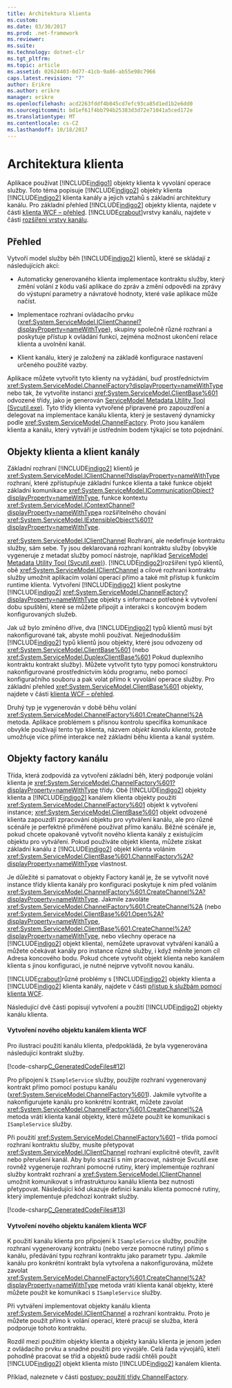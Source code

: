 ```yaml
---
title: Architektura klienta
ms.custom: 
ms.date: 03/30/2017
ms.prod: .net-framework
ms.reviewer: 
ms.suite: 
ms.technology: dotnet-clr
ms.tgt_pltfrm: 
ms.topic: article
ms.assetid: 02624403-0d77-41cb-9a86-ab55e98c7966
caps.latest.revision: "7"
author: Erikre
ms.author: erikre
manager: erikre
ms.openlocfilehash: acd2263fddf4b045cd7efc93ca85d1ed1b2e6dd0
ms.sourcegitcommit: bd1ef61f4bb794b25383d3d72e71041a5ced172e
ms.translationtype: MT
ms.contentlocale: cs-CZ
ms.lasthandoff: 10/18/2017
---
```

# <a name="client-architecture"></a>Architektura klienta
Aplikace používat [!INCLUDE[indigo1](../../../../includes/indigo1-md.md)] objekty klienta k vyvolání operace služby. Toto téma popisuje [!INCLUDE[indigo2](../../../../includes/indigo2-md.md)] objekty klienta [!INCLUDE[indigo2](../../../../includes/indigo2-md.md)] klienta kanály a jejich vztahů s základní architektury kanálu. Pro základní přehled [!INCLUDE[indigo2](../../../../includes/indigo2-md.md)] objekty klienta, najdete v části [klienta WCF – přehled](../../../../docs/framework/wcf/wcf-client-overview.md). [!INCLUDE[crabout](../../../../includes/crabout-md.md)]vrstvy kanálu, najdete v části [rozšíření vrstvy kanálu](../../../../docs/framework/wcf/extending/extending-the-channel-layer.md).  
  
## <a name="overview"></a>Přehled  
 Vytvoří model služby běh [!INCLUDE[indigo2](../../../../includes/indigo2-md.md)] klientů, které se skládají z následujících akcí:  
  
-   Automaticky generovaného klienta implementace kontraktu služby, který změní volání z kódu vaší aplikace do zpráv a změní odpovědi na zprávy do výstupní parametry a návratové hodnoty, které vaše aplikace může načíst.  
  
-   Implementace rozhraní ovládacího prvku (<xref:System.ServiceModel.IClientChannel?displayProperty=nameWithType>), skupiny společně různé rozhraní a poskytuje přístup k ovládání funkcí, zejména možnost ukončení relace klienta a uvolnění kanál.  
  
-   Klient kanálu, který je založený na základě konfigurace nastavení určeného použité vazby.  
  
 Aplikace můžete vytvořit tyto klienty na vyžádání, buď prostřednictvím <xref:System.ServiceModel.ChannelFactory?displayProperty=nameWithType> nebo tak, že vytvoříte instanci <xref:System.ServiceModel.ClientBase%601> odvozené třídy, jako je generován [ServiceModel Metadata Utility Tool (Svcutil.exe)](../../../../docs/framework/wcf/servicemodel-metadata-utility-tool-svcutil-exe.md). Tyto třídy klienta vytvořené připravené pro zapouzdření a delegovat na implementace kanálu klienta, který je sestavený dynamicky podle <xref:System.ServiceModel.ChannelFactory>. Proto jsou kanálem klienta a kanálu, který vytváří je ústředním bodem týkající se toto pojednání.  
  
## <a name="client-objects-and-client-channels"></a>Objekty klienta a klient kanály  
 Základní rozhraní [!INCLUDE[indigo2](../../../../includes/indigo2-md.md)] klientů je <xref:System.ServiceModel.IClientChannel?displayProperty=nameWithType> rozhraní, které zpřístupňuje základní funkce klienta a také funkce objekt základní komunikace <xref:System.ServiceModel.ICommunicationObject?displayProperty=nameWithType>, funkce kontextu <xref:System.ServiceModel.IContextChannel?displayProperty=nameWithType>a rozšiřitelného chování <xref:System.ServiceModel.IExtensibleObject%601?displayProperty=nameWithType>.  
  
 <xref:System.ServiceModel.IClientChannel> Rozhraní, ale nedefinuje kontraktu služby, sám sebe. Ty jsou deklarovaná rozhraní kontraktu služby (obvykle vygeneruje z metadat služby pomocí nástroje, například [ServiceModel Metadata Utility Tool (Svcutil.exe)](../../../../docs/framework/wcf/servicemodel-metadata-utility-tool-svcutil-exe.md)). [!INCLUDE[indigo2](../../../../includes/indigo2-md.md)]rozšíření typů klientů, obě <xref:System.ServiceModel.IClientChannel> a cílové rozhraní kontraktu služby umožnit aplikacím volání operací přímo a také mít přístup k funkcím runtime klienta. Vytvoření [!INCLUDE[indigo2](../../../../includes/indigo2-md.md)] klient poskytne [!INCLUDE[indigo2](../../../../includes/indigo2-md.md)] <xref:System.ServiceModel.ChannelFactory?displayProperty=nameWithType> objekty s informace potřebné k vytvoření dobu spuštění, které se můžete připojit a interakci s koncovým bodem konfigurovaných služeb.  
  
 Jak už bylo zmíněno dříve, dva [!INCLUDE[indigo2](../../../../includes/indigo2-md.md)] typů klientů musí být nakonfigurované tak, abyste mohli používat. Nejjednodušším [!INCLUDE[indigo2](../../../../includes/indigo2-md.md)] typů klientů jsou objekty, které jsou odvozeny od <xref:System.ServiceModel.ClientBase%601> (nebo <xref:System.ServiceModel.DuplexClientBase%601> Pokud duplexního kontraktu kontrakt služby). Můžete vytvořit tyto typy pomocí konstruktoru nakonfigurované prostřednictvím kódu programu, nebo pomocí konfiguračního souboru a pak volat přímo k vyvolání operace služby. Pro základní přehled <xref:System.ServiceModel.ClientBase%601> objekty, najdete v části [klienta WCF – přehled](../../../../docs/framework/wcf/wcf-client-overview.md).  
  
 Druhý typ je vygenerován v době běhu volání <xref:System.ServiceModel.ChannelFactory%601.CreateChannel%2A> metoda. Aplikace problémem s přísnou kontrolu specifika komunikace obvykle používají tento typ klienta, názvem *objekt kanálu klienta*, protože umožňuje více přímé interakce než základní běhu klienta a kanál systém.  
  
## <a name="channel-factories"></a>Objekty factory kanálu  
 Třída, která zodpovídá za vytvoření základní běh, který podporuje volání klienta je <xref:System.ServiceModel.ChannelFactory%601?displayProperty=nameWithType> třídy. Obě [!INCLUDE[indigo2](../../../../includes/indigo2-md.md)] objekty klienta a [!INCLUDE[indigo2](../../../../includes/indigo2-md.md)] kanálem klienta objekty použití <xref:System.ServiceModel.ChannelFactory%601> objekt k vytvoření instance; <xref:System.ServiceModel.ClientBase%601> objekt odvozené klienta zapouzdří zpracování objektu pro vytváření kanálu, ale pro různé scénáře je perfektně přiměřené používat přímo kanálu. Běžné scénáře je, pokud chcete opakovaně vytvořit nového klienta kanály z existujícím objektu pro vytváření. Pokud používáte objekt klienta, můžete získat základní kanálu z [!INCLUDE[indigo2](../../../../includes/indigo2-md.md)] objekt klienta voláním <xref:System.ServiceModel.ClientBase%601.ChannelFactory%2A?displayProperty=nameWithType> vlastnost.  
  
 Je důležité si pamatovat o objekty Factory kanál je, že se vytvořit nové instance třídy klienta kanály pro konfiguraci poskytuje k nim před voláním <xref:System.ServiceModel.ChannelFactory%601.CreateChannel%2A?displayProperty=nameWithType>. Jakmile zavoláte <xref:System.ServiceModel.ChannelFactory%601.CreateChannel%2A> (nebo <xref:System.ServiceModel.ClientBase%601.Open%2A?displayProperty=nameWithType>, <xref:System.ServiceModel.ClientBase%601.CreateChannel%2A?displayProperty=nameWithType>, nebo všechny operace na [!INCLUDE[indigo2](../../../../includes/indigo2-md.md)] objekt klienta), nemůžete upravovat vytváření kanálů a můžete očekávat kanály pro instance různé služby, i když měníte jenom cíl Adresa koncového bodu. Pokud chcete vytvořit objekt klienta nebo kanálem klienta s jinou konfiguraci, je nutné nejprve vytvořit novou kanálu.  
  
 [!INCLUDE[crabout](../../../../includes/crabout-md.md)]různé problémy s [!INCLUDE[indigo2](../../../../includes/indigo2-md.md)] objekty klienta a [!INCLUDE[indigo2](../../../../includes/indigo2-md.md)] klienta kanály, najdete v části [přístup k službám pomocí klienta WCF](../../../../docs/framework/wcf/feature-details/accessing-services-using-a-client.md).  
  
 Následující dvě části popisují vytvoření a použití [!INCLUDE[indigo2](../../../../includes/indigo2-md.md)] objekty kanálu klienta.  
  
#### <a name="creating-a-new-wcf-client-channel-object"></a>Vytvoření nového objektu kanálem klienta WCF  
 Pro ilustraci použití kanálu klienta, předpokládá, že byla vygenerována následující kontrakt služby.  
  
 [!code-csharp[C_GeneratedCodeFiles#12](../../../../samples/snippets/csharp/VS_Snippets_CFX/c_generatedcodefiles/cs/proxycode.cs#12)]  
  
 Pro připojení k `ISampleService` služby, použijte rozhraní vygenerovaný kontrakt přímo pomocí postupu kanálu (<xref:System.ServiceModel.ChannelFactory%601>). Jakmile vytvoříte a nakonfigurujete kanálu pro konkrétní kontrakt, můžete zavolat <xref:System.ServiceModel.ChannelFactory%601.CreateChannel%2A> metoda vrátí klienta kanál objekty, které můžete použít ke komunikaci s `ISampleService` služby.  
  
 Při použití <xref:System.ServiceModel.ChannelFactory%601> – třída pomocí rozhraní kontraktu služby, musíte přetypovat <xref:System.ServiceModel.IClientChannel> rozhraní explicitně otevřít, zavřít nebo přerušení kanál. Aby bylo snazší s ním pracovat, nástroje Svcutil.exe rovněž vygeneruje rozhraní pomocné rutiny, který implementuje rozhraní služby kontrakt rozhraní a <xref:System.ServiceModel.IClientChannel> umožnit komunikovat s infrastrukturou kanálu klienta bez nutnosti přetypovat. Následující kód ukazuje definici kanálu klienta pomocné rutiny, který implementuje předchozí kontrakt služby.  
  
 [!code-csharp[C_GeneratedCodeFiles#13](../../../../samples/snippets/csharp/VS_Snippets_CFX/c_generatedcodefiles/cs/proxycode.cs#13)]  
  
#### <a name="creating-a-new-wcf-client-channel-object"></a>Vytvoření nového objektu kanálem klienta WCF  
 K použití kanálu klienta pro připojení k `ISampleService` služby, použijte rozhraní vygenerovaný kontraktu (nebo verze pomocné rutiny) přímo s kanálu, předávání typu rozhraní kontraktu jako parametr typu. Jakmile kanálu pro konkrétní kontrakt byla vytvořena a nakonfigurována, můžete zavolat <xref:System.ServiceModel.ChannelFactory%601.CreateChannel%2A?displayProperty=nameWithType> metoda vrátí klienta kanál objekty, které můžete použít ke komunikaci s `ISampleService` služby.  
  
 Při vytváření implementovat objekty kanálu klienta <xref:System.ServiceModel.IClientChannel> a rozhraní kontraktu. Proto je můžete použít přímo k volání operací, které pracují se služba, která podporuje tohoto kontraktu.  
  
 Rozdíl mezi použitím objekty klienta a objekty kanálu klienta je jenom jeden z ovládacího prvku a snadné použití pro vývojáře. Celá řada vývojářů, kteří pohodlně pracovat se tříd a objektů bude radši chtěli použít [!INCLUDE[indigo2](../../../../includes/indigo2-md.md)] objekt klienta místo [!INCLUDE[indigo2](../../../../includes/indigo2-md.md)] kanálem klienta.  
  
 Příklad, naleznete v části [postupy: použití třídy ChannelFactory](../../../../docs/framework/wcf/feature-details/how-to-use-the-channelfactory.md).
